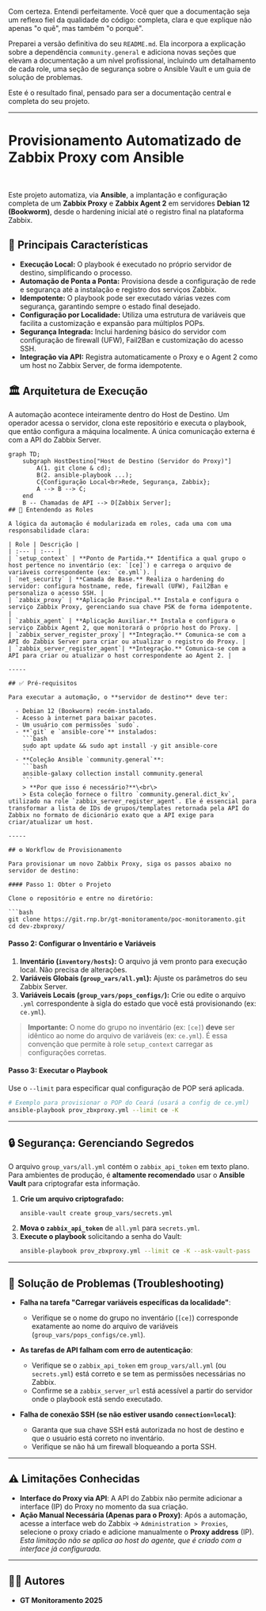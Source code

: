 Com certeza. Entendi perfeitamente. Você quer que a documentação seja um reflexo fiel da qualidade do código: completa, clara e que explique não apenas "o quê", mas também "o porquê".

Preparei a versão definitiva do seu `README.md`. Ela incorpora a explicação sobre a dependência `community.general` e adiciona novas seções que elevam a documentação a um nível profissional, incluindo um detalhamento de cada role, uma seção de segurança sobre o Ansible Vault e um guia de solução de problemas.

Este é o resultado final, pensado para ser a documentação central e completa do seu projeto.

-----

# Provisionamento Automatizado de Zabbix Proxy com Ansible

  

Este projeto automatiza, via **Ansible**, a implantação e configuração completa de um **Zabbix Proxy** e **Zabbix Agent 2** em servidores **Debian 12 (Bookworm)**, desde o hardening inicial até o registro final na plataforma Zabbix.

## 📌 Principais Características

  - **Execução Local:** O playbook é executado no próprio servidor de destino, simplificando o processo.
  - **Automação de Ponta a Ponta:** Provisiona desde a configuração de rede e segurança até a instalação e registro dos serviços Zabbix.
  - **Idempotente:** O playbook pode ser executado várias vezes com segurança, garantindo sempre o estado final desejado.
  - **Configuração por Localidade:** Utiliza uma estrutura de variáveis que facilita a customização e expansão para múltiplos POPs.
  - **Segurança Integrada:** Inclui hardening básico do servidor com configuração de firewall (UFW), Fail2Ban e customização do acesso SSH.
  - **Integração via API:** Registra automaticamente o Proxy e o Agent 2 como um host no Zabbix Server, de forma idempotente.

## 🏛️ Arquitetura de Execução

A automação acontece inteiramente dentro do Host de Destino. Um operador acessa o servidor, clona este repositório e executa o playbook, que então configura a máquina localmente. A única comunicação externa é com a API do Zabbix Server.

```mermaid
graph TD;
    subgraph HostDestino["Host de Destino (Servidor do Proxy)"]
        A(1. git clone & cd);
        B(2. ansible-playbook ...);
        C{Configuração Local<br>Rede, Segurança, Zabbix};
        A --> B --> C;
    end
    B -- Chamadas de API --> D[Zabbix Server];
## 📜 Entendendo as Roles

A lógica da automação é modularizada em roles, cada uma com uma responsabilidade clara:

| Role | Descrição |
| :--- | :--- |
| `setup_context` | **Ponto de Partida.** Identifica a qual grupo o host pertence no inventário (ex: `[ce]`) e carrega o arquivo de variáveis correspondente (ex: `ce.yml`). |
| `net_security` | **Camada de Base.** Realiza o hardening do servidor: configura hostname, rede, firewall (UFW), Fail2Ban e personaliza o acesso SSH. |
| `zabbix_proxy` | **Aplicação Principal.** Instala e configura o serviço Zabbix Proxy, gerenciando sua chave PSK de forma idempotente. |
| `zabbix_agent` | **Aplicação Auxiliar.** Instala e configura o serviço Zabbix Agent 2, que monitorará o próprio host do Proxy. |
| `zabbix_server_register_proxy`| **Integração.** Comunica-se com a API do Zabbix Server para criar ou atualizar o registro do Proxy. |
| `zabbix_server_register_agent`| **Integração.** Comunica-se com a API para criar ou atualizar o host correspondente ao Agent 2. |

-----

## ✅ Pré-requisitos

Para executar a automação, o **servidor de destino** deve ter:

  - Debian 12 (Bookworm) recém-instalado.
  - Acesso à internet para baixar pacotes.
  - Um usuário com permissões `sudo`.
  - **`git` e `ansible-core`** instalados:
    ```bash
    sudo apt update && sudo apt install -y git ansible-core
    ```
  - **Coleção Ansible `community.general`**:
    ```bash
    ansible-galaxy collection install community.general
    ```
    > **Por que isso é necessário?**\<br\>
    > Esta coleção fornece o filtro `community.general.dict_kv`, utilizado na role `zabbix_server_register_agent`. Ele é essencial para transformar a lista de IDs de grupos/templates retornada pela API do Zabbix no formato de dicionário exato que a API exige para criar/atualizar um host.

-----

## ⚙️ Workflow de Provisionamento

Para provisionar um novo Zabbix Proxy, siga os passos abaixo no servidor de destino:

#### Passo 1: Obter o Projeto

Clone o repositório e entre no diretório:

```bash
git clone https://git.rnp.br/gt-monitoramento/poc-monitoramento.git
cd dev-zbxproxy/
```

#### Passo 2: Configurar o Inventário e Variáveis

1.  **Inventário (`inventory/hosts`):** O arquivo já vem pronto para execução local. Não precisa de alterações.
2.  **Variáveis Globais (`group_vars/all.yml`):** Ajuste os parâmetros do seu Zabbix Server.
3.  **Variáveis Locais (`group_vars/pops_configs/`):** Crie ou edite o arquivo `.yml` correspondente à sigla do estado que você está provisionando (ex: `ce.yml`).

> **Importante:** O nome do grupo no inventário (ex: `[ce]`) **deve** ser idêntico ao nome do arquivo de variáveis (ex: `ce.yml`). É essa convenção que permite à role `setup_context` carregar as configurações corretas.

#### Passo 3: Executar o Playbook

Use o `--limit` para especificar qual configuração de POP será aplicada.

```bash
# Exemplo para provisionar o POP do Ceará (usará a config de ce.yml)
ansible-playbook prov_zbxproxy.yml --limit ce -K
```

-----

## 🔒 Segurança: Gerenciando Segredos

O arquivo `group_vars/all.yml` contém o `zabbix_api_token` em texto plano. Para ambientes de produção, é **altamente recomendado** usar o **Ansible Vault** para criptografar esta informação.

1.  **Crie um arquivo criptografado:**
    ```bash
    ansible-vault create group_vars/secrets.yml
    ```
2.  **Mova o `zabbix_api_token`** de `all.yml` para `secrets.yml`.
3.  **Execute o playbook** solicitando a senha do Vault:
    ```bash
    ansible-playbook prov_zbxproxy.yml --limit ce -K --ask-vault-pass
    ```

-----

## 🤔 Solução de Problemas (Troubleshooting)

  - **Falha na tarefa "Carregar variáveis específicas da localidade"**:

      - Verifique se o nome do grupo no inventário (`[ce]`) corresponde exatamente ao nome do arquivo de variáveis (`group_vars/pops_configs/ce.yml`).

  - **As tarefas de API falham com erro de autenticação**:

      - Verifique se o `zabbix_api_token` em `group_vars/all.yml` (ou `secrets.yml`) está correto e se tem as permissões necessárias no Zabbix.
      - Confirme se a `zabbix_server_url` está acessível a partir do servidor onde o playbook está sendo executado.

  - **Falha de conexão SSH (se não estiver usando `connection=local`)**:

      - Garanta que sua chave SSH está autorizada no host de destino e que o usuário está correto no inventário.
      - Verifique se não há um firewall bloqueando a porta SSH.

-----

## ⚠️ Limitações Conhecidas

  - **Interface do Proxy via API**: A API do Zabbix não permite adicionar a interface (IP) do Proxy no momento da sua criação.
  - **Ação Manual Necessária (Apenas para o Proxy)**: Após a automação, acesse a interface web do Zabbix → `Administration > Proxies`, selecione o proxy criado e adicione manualmente o **Proxy address** (IP). *Esta limitação não se aplica ao host do agente, que é criado com a interface já configurada.*

-----

## 👨‍💻 Autores

  - **GT Monitoramento 2025**